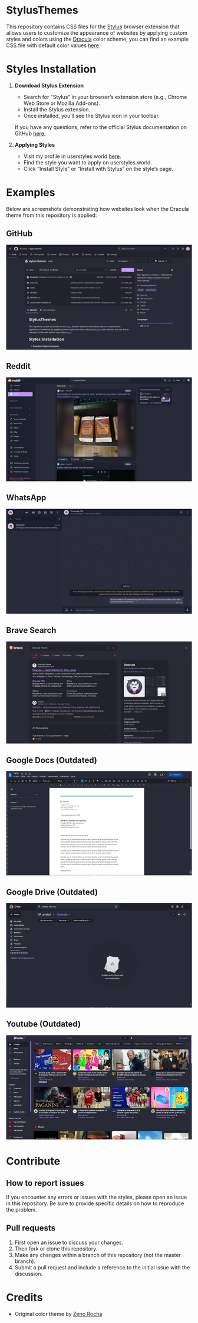 # StylusThemes
This repository contains CSS files for the [Stylus](https://github.com/openstyles/stylus) browser extension that allows users to customize the appearance of websites by applying custom styles and colors using the [Dracula](https://github.com/dracula/dracula-theme) color scheme, you can find an example CSS file with default color values [here](example.css).

# Styles Installation

1. **Download Stylus Extension**
   - Search  for "Stylus" in your browser’s extension store (e.g., Chrome Web Store or Mozilla Add-ons).
   - Install the Stylus extension. 
   - Once installed, you’ll see the Stylus icon in your toolbar.

    If you have any questions, refer to the official Stylus documentation on GitHub [here.](https://github.com/openstyles/stylus/blob/master/README.md)

2. **Applying Styles**
   - Visit my profile in userstyles world [here](https://userstyles.world/user/druxorey).
   - Find the style you want to apply on userstyles.world.
   - Click “Install Style” or “Install with Stylus” on the style’s page.

# Examples
Below are screenshots demonstrating how websites look when the Dracula theme from this repository is applied:

## GitHub
![This is an image](/resources/dracula-for-github.webp)

## Reddit
![This is an image](/resources/dracula-for-reddit.webp)

## WhatsApp
![This is an image](/resources/dracula-for-whatsapp.webp)

## Brave Search
![This is an image](/resources/dracula-for-brave.webp)

## Google Docs (Outdated)
![This is an image](/resources/dracula-for-google-docs.webp)

## Google Drive (Outdated)
![This is an image](/resources/dracula-for-google-drive.webp)

## Youtube (Outdated)
![This is an image](/resources/dracula-for-youtube.webp)

# Contribute

## How to report issues 
If you encounter any errors or issues with the styles, please open an issue in this repository. Be sure to provide specific details on how to reproduce the problem.

## Pull requests
1. First open an issue to discuss your changes.
2. Then fork or clone this repository.
3. Make any changes within a branch of this repository (not the master branch).
4. Submit a pull request and include a reference to the initial issue with the discussion.

# Credits
- Original color theme by [Zeno Rocha](https://github.com/dracula/dracula-theme)
